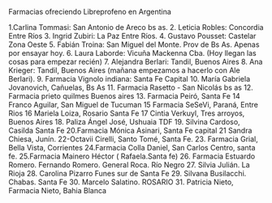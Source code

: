 
Farmacias ofreciendo Libreprofeno en Argentina

1.Carlina Tommasi: San Antonio de Areco bs as.
2. Leticia Robles: Concordia Entre Ríos
3. Ingrid Zubiri: La Paz Entre Ríos.
4. Gustavo Pousset: Castelar Zona Oeste 
5. Fabián Troina: San Miguel del Monte. Prov de Bs As. Apenas por ensayar hoy.
6. Laura Laborde: Vicuña Mackenna Cba. (Hoy llegan las cosas para empezar recién)
7. Alejandra Berlari: Tandil, Buenos Aires
8. Ana Krieger: Tandil, Buenos Aires (mañana empezamos a hacerlo con Ale Berlari).
9. Farmacia Vignolo indiana: Santa Fe Capital
10. María Gabriela Jovanovich, Cañuelas, Bs As
11. Farmacia Rasetto - San Nicolás bs as 
12. Farmacia prieto quilmes Buenos aires
13. Farmacia Peiró, Santa Fe 
14 Franco Aguilar, San Miguel de Tucuman
15 Farmacia SeSeVi, Paraná, Entre Rios
16 Mariela Loiza, Rosario Santa Fe
17 Cintia Verkuyl, Tres arroyos, Buenos Aires 
18. Paliza Ángel José, Ushuaia TDF
19. Silvina Cardoso, Casilda Santa Fe
20.Farmacia Mónica Asinari, Santa Fe capital
21 Sandra Chiesa, Junín.
22-Octavii Cirelli, Santo Tomé, Santa Fe.
23. Farmacia Grial, Bella Vista, Corrientes
24.Farmacia Colla Daniel, San Carlos Centro, santa fe.
25.Farmacia Mainero Héctor ( Rafaela.Santa fe)
26. Farmacia Estuardo Romero. Fernando Romero. General Roca. Río Negro
27. Silvia Julián. La Rioja 
28. Carolina Pizarro Funes sur de Santa Fe
29. Silvana Busilacchi. Chabas. Santa Fe
30. Marcelo Salatino. ROSARIO
31. Patricia Nieto, Farmacia Nieto, Bahia Blanca
